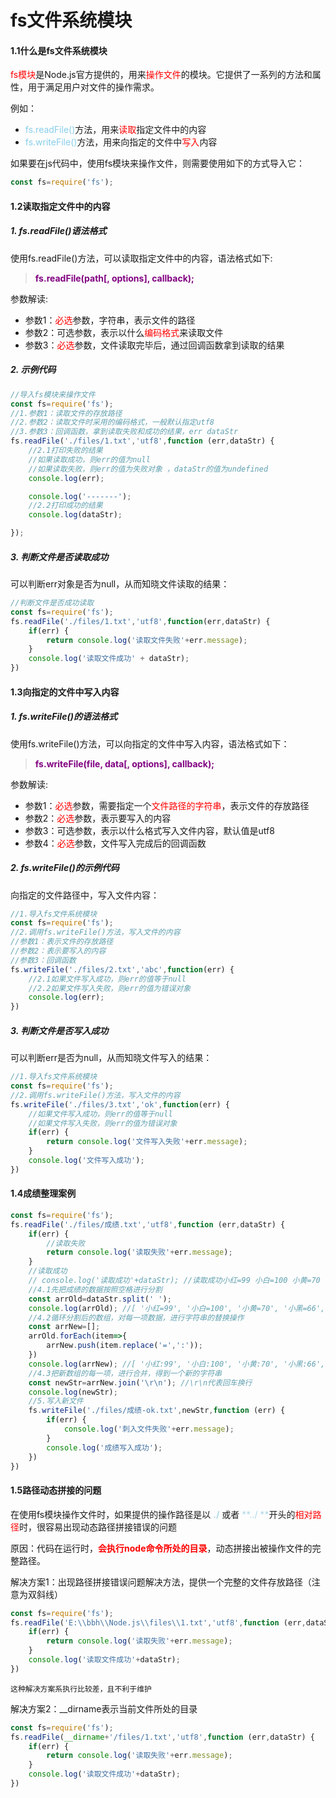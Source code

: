 # fs文件系统模块

#### 1.1什么是fs文件系统模块

<font color='red'>fs模块</font>是Node.js官方提供的，用来<font color='red'>操作文件</font>的模块。它提供了一系列的方法和属性，用于满足用户对文件的操作需求。

例如：

- <font color='skyblue'>fs.readFile()</font>方法，用来<font color='red'>读取</font>指定文件中的内容
- <font color='skyblue'>fs.writeFile()</font>方法，用来向指定的文件中<font color='red'>写入</font>内容

如果要在js代码中，使用fs模块来操作文件，则需要使用如下的方式导入它：

```js
const fs=require('fs');
```

#### 1.2读取指定文件中的内容

##### 1. fs.readFile()语法格式

使用fs.readFile()方法，可以读取指定文件中的内容，语法格式如下:

> **<font color='purple'>fs.readFile(path[, options], callback);</font>**

参数解读:

- 参数1：<font color="red">必选</font>参数，字符串，表示文件的路径
- 参数2：可选参数，表示以什么<font color="red">编码格式</font>来读取文件
- 参数3：<font color="red">必选</font>参数，文件读取完毕后，通过回调函数拿到读取的结果

##### 2. 示例代码

```js
//导入fs模块来操作文件
const fs=require('fs');
//1.参数1：读取文件的存放路径
//2.参数2：读取文件时采用的编码格式，一般默认指定utf8
//3.参数3：回调函数，拿到读取失败和成功的结果，err dataStr
fs.readFile('./files/1.txt','utf8',function (err,dataStr) {
	//2.1打印失败的结果
    //如果读取成功，则err的值为null
    //如果读取失败，则err的值为失败对象 ，dataStr的值为undefined
 	console.log(err); 

  	console.log('-------');
	//2.2打印成功的结果
  	console.log(dataStr);

});
```

##### 3. 判断文件是否读取成功

可以判断err对象是否为null，从而知晓文件读取的结果：

```js
//判断文件是否成功读取
const fs=require('fs');
fs.readFile('./files/1.txt','utf8',function(err,dataStr) {
    if(err) {
        return console.log('读取文件失败'+err.message);
    }
    console.log('读取文件成功' + dataStr);
})
```

#### 1.3向指定的文件中写入内容

##### 1. fs.writeFile()的语法格式

使用fs.writeFile()方法，可以向指定的文件中写入内容，语法格式如下：

> **<font color="purple">fs.writeFile(file, data[, options], callback);</font>**

参数解读:

- 参数1：<font color="red">必选</font>参数，需要指定一个<font color="red">文件路径的字符串</font>，表示文件的存放路径
- 参数2：<font color="red">必选</font>参数，表示要写入的内容
- 参数3：可选参数，表示以什么格式写入文件内容，默认值是utf8
- 参数4：<font color="red">必选</font>参数，文件写入完成后的回调函数

##### 2. fs.writeFile()的示例代码

向指定的文件路径中，写入文件内容：

```js
//1.导入fs文件系统模块
const fs=require('fs');
//2.调用fs.writeFile()方法，写入文件的内容
//参数1：表示文件的存放路径
//参数2：表示要写入的内容
//参数3：回调函数
fs.writeFile('./files/2.txt','abc',function(err) {
    //2.1如果文件写入成功，则err的值等于null
    //2.2如果文件写入失败，则err的值为错误对象
    console.log(err);
})
```

##### 3. 判断文件是否写入成功

可以判断err是否为null，从而知晓文件写入的结果：

```js
//1.导入fs文件系统模块
const fs=require('fs');
//2.调用fs.writeFile()方法，写入文件的内容
fs.writeFile('./files/3.txt','ok',function(err) {
    //如果文件写入成功，则err的值等于null
    //如果文件写入失败，则err的值为错误对象
    if(err) {
        return console.log('文件写入失败'+err.message);
    }
    console.log('文件写入成功');
})
```

#### 1.4成绩整理案例

```js
const fs=require('fs');
fs.readFile('./files/成绩.txt','utf8',function (err,dataStr) {
    if(err) {
        //读取失败
        return console.log('读取失败'+err.message);
    }
    //读取成功
    // console.log('读取成功'+dataStr); //读取成功小红=99 小白=100 小黄=70 小黑=66 小绿=88
    //4.1先把成绩的数据按照空格进行分割
    const arrOld=dataStr.split(' ');
    console.log(arrOld); //[ '小红=99', '小白=100', '小黄=70', '小黑=66', '小绿=88' ]
    //4.2循环分割后的数组，对每一项数据，进行字符串的替换操作
    const arrNew=[];
    arrOld.forEach(item=>{
        arrNew.push(item.replace('=',':'));
    })
    console.log(arrNew); //[ '小红:99', '小白:100', '小黄:70', '小黑:66', '小绿:88' ]
    //4.3把新数组的每一项，进行合并，得到一个新的字符串
    const newStr=arrNew.join('\r\n'); //\r\n代表回车换行
    console.log(newStr);
    //5.写入新文件
    fs.writeFile('./files/成绩-ok.txt',newStr,function (err) {
        if(err) {
            console.log('刺入文件失败'+err.message);
        }
        console.log('成绩写入成功');
    })
})
```

#### 1.5路径动态拼接的问题

在使用fs模块操作文件时，如果提供的操作路径是以 **<font color='lightblue'>./</font>** 或者 <font color='lightblue'>**../ **</font>开头的<font color='red'>相对路径</font>时，很容易出现动态路径拼接错误的问题

原因：代码在运行时，**<font color='red'>会执行node命令所处的目录</font>**，动态拼接出被操作文件的完整路径。

解决方案1：出现路径拼接错误问题解决方法，提供一个完整的文件存放路径（注意为双斜线）

```js
const fs=require('fs');
fs.readFile('E:\\bbh\\Node.js\\files\\1.txt','utf8',function (err,dataStr) {
    if(err) {
        return console.log('读取失败'+err.message);
    }
    console.log('读取文件成功'+dataStr);
})
```

`这种解决方案系执行比较差，且不利于维护`

解决方案2：__dirname表示当前文件所处的目录

```js
const fs=require('fs');
fs.readFile(__dirname+'/files/1.txt','utf8',function (err,dataStr) {
    if(err) {
        return console.log('读取失败'+err.message);
    }
    console.log('读取文件成功'+dataStr);
})
```

